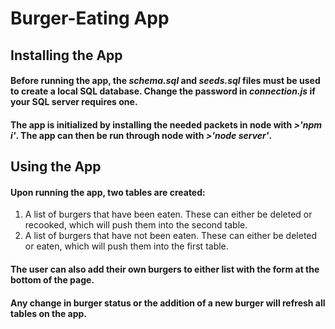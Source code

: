 # Burger-Eating App

## Installing the App

#### Before running the app, the *schema.sql*  and *seeds.sql* files must be used to create a local SQL database.  Change the password in *connection.js* if your SQL server requires one.


#### The app is initialized by installing the needed packets in node with *>'npm i'*.  The app can then be run through node with *>'node server'*.

## Using the App

#### Upon running the app, two tables are created:
1.  A list of burgers that have been eaten.  These can either be deleted or recooked, which will push them into the second table.
2.  A list of burgers that have not been eaten.  These can either be deleted or eaten, which will push them into the first table.

#### The user can also add their own burgers to either list with the form at the bottom of the page.

#### Any change in burger status or the addition of a new burger will refresh all tables on the app.